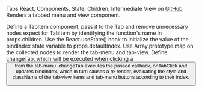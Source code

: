 Tabs
React, Components, State, Children, Intermediate
View on [GitHub](https://github.com/30-seconds/30-seconds-of-react/blob/master/snippets/Tabs.md)
Renders a tabbed menu and view component.

Define a TabItem component, pass it to the Tab and remove unnecessary nodes expect for TabItem by identifying the function's name in props.children.
Use the React.useState() hook to initialize the value of the bindIndex state variable to props.defaultIndex.
Use Array.prototype.map on the collected nodes to render the tab-menu and tab-view.
Define changeTab, which will be executed when clicking a <button> from the tab-menu.
changeTab executes the passed callback, onTabClick and updates bindIndex, which in turn causes a re-render, evaluating the style and className of the tab-view items and tab-menu buttons according to their index.

